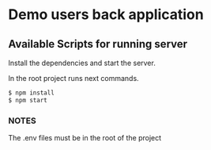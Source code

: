 # Demo users back application

## Available Scripts for running server

Install the dependencies and start the server.

In the root project runs next commands.

```sh
$ npm install
$ npm start
```

### NOTES

The .env files must be in the root of the project